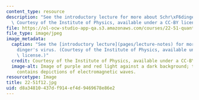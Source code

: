 ```yaml
---
content_type: resource
description: "See the introductory lecture for more about Schr\xF6dinger's virus.\
  \ Courtesy of the Institute of Physics, available under a CC-BY license."
file: https://ol-ocw-studio-app-qa.s3.amazonaws.com/courses/22-51-quantum-theory-of-radiation-interactions-fall-2012/d8a34810437df914ef4d9469678e86e2_22-51f12.jpg
file_type: image/jpeg
image_metadata:
  caption: "See the [introductory lecture](pages/lecture-notes) for more about Schr\xF6\
    dinger's virus. (Courtesy of the Institute of Physics, available under a CC-BY\
    \ license.)"
  credit: Courtesy of the Institute of Physics, available under a CC-BY license.
  image-alt: Image of purple and red light against a dark background; the purple light
    contains depictions of electromagnetic waves.
resourcetype: Image
title: 22-51f12.jpg
uid: d8a34810-437d-f914-ef4d-9469678e86e2
---
```

